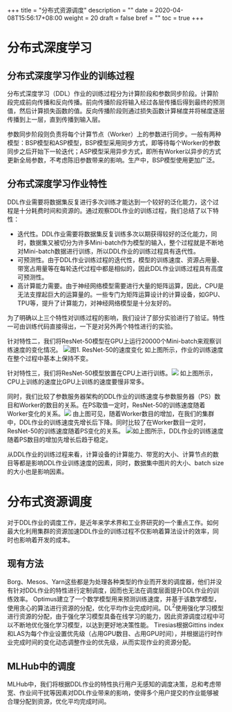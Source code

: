+++
title = "分布式资源调度"
description = ""
date = 2020-04-08T15:56:17+08:00
weight = 20
draft = false
bref = ""
toc = true
+++

# 分布式深度学习
## 分布式深度学习作业的训练过程
分布式深度学习（DDL）作业的训练过程分为计算阶段和参数同步阶段。计算阶段完成前向传播和反向传播。前向传播阶段将输入经过各层传播后得到最终的预测值，然后计算损失函数的值。反向传播阶段则通过损失函数计算梯度并将梯度逐层传播到上一层，直到传播到输入层。

参数同步阶段则负责将每个计算节点（Worker）上的参数进行同步。一般有两种模型：BSP模型和ASP模型，BSP模型采用同步方式，即等待每个Worker的参数同步之后开始下一轮迭代；ASP模型采用异步方式，即所有Worker以异步的方式更新全局参数，不考虑陈旧参数带来的影响。生产中，BSP模型使用更加广泛。

## 分布式深度学习作业特性
DDL作业需要将数据集反复进行多次训练才能达到一个较好的泛化能力，这个过程是十分耗费时间和资源的。通过观察DDL作业的训练过程，我们总结了以下特性：
- 迭代性。DDL作业需要将数据集反复训练多次以期获得较好的泛化能力，同时，数据集又被切分为许多Mini-batch作为模型的输入，整个过程就是不断地对Mini-batch数据进行训练，所以DDL作业的训练过程具有迭代性。
- 可预测性。由于DDL作业训练过程的迭代性，模型的训练速度、资源占用量、带宽占用量等在每轮迭代过程中都是相似的，因此DDL作业训练过程具有高度可预测性。
- 高计算能力需要。由于神经网络模型需要进行大量的矩阵运算，因此，CPU是无法支撑起巨大的运算量的。一些专门为矩阵运算设计的计算设备，如GPU、TPU等，提升了计算能力，对神经网络模型是十分友好的。

为了明确以上三个特性对训练过程的影响，我们设计了部分实验进行了验证。特性一可由训练代码直接得出，一下是对另外两个特性进行的实验。

针对特性二，我们将ResNet-50模型在GPU上运行20000个Mini-batch来观察训练速度的变化情况。
![图1. ResNet-50的速度变化](../../img/mlhub/schedule/speed_on_gpu.png)
如上图所示，作业的训练速度在整个过程中基本上保持不变。

针对特性三，我们将ResNet-50模型放置在CPU上进行训练。![](../../img/mlhub/schedule/speed_on_cpu.png)
如上图所示，CPU上训练的速度比GPU上训练的速度要慢非常多。

同时，我们比较了参数服务器架构的DDL作业的训练速度与参数服务器（PS）数目和Worker的数目的关系。在PS取值一定时，ResNet-50的训练速度随着Worker变化的关系。![](../../img/mlhub/schedule/ps_stable.png)
由上图可见，随着Worker数目的增加，在我们的集群中，DDL作业的训练速度先增长后下降。同时比较了在Worker数目一定时，ResNet-50的训练速度随着PS变化的关系。
![](../../img/mlhub/schedule/worker_stable.png)如上图所示，DDL作业的训练速度随着PS数目的增加先增长后趋于稳定。

从DDL作业的训练过程来看，计算设备的计算能力、带宽的大小、计算节点的数目等都是影响DDL作业训练速度的因素，同时，数据集中图片的大小、batch size的大小也是影响因素。


# 分布式资源调度
对于DDL作业的调度工作，是近年来学术界和工业界研究的一个重点工作。如何最大化利用集群的资源加速DDL作业的训练过程不仅影响着算法设计的效率，同时也影响着开发的成本。

## 现有方法
Borg、Mesos、Yarn这些都是为处理各种类型的作业而开发的调度器，他们并没有针对DDL作业的特性进行定制调度，因而也无法在调度层面提升DDL作业的训练效率。
Optimus建立了一个数学模型用来预测训练速度，并基于该数学模型，使用贪心的算法进行资源的分配，优化平均作业完成时间。DL$^2$使用强化学习模型进行资源的分配，由于强化学习模型具备在线学习的能力，因此资源调度过程中可以不断地优化强化学习模型，以达到更好地决策性能。
Tiresias根据Gittins index和LAS为每个作业设置优先级（占用GPU数目、占用GPU时间），并根据运行时作业完成时间的变化动态调整作业的优先级，从而实现作业的资源分配。

## MLHub中的调度
MLHub中，我们将根据DDL作业的特性执行用户无感知的调度决策，总和考虑带宽、作业间干扰等因素对DDL作业带来的影响，使得多个用户提交的作业能够被合理分配到资源，优化平均完成时间。

